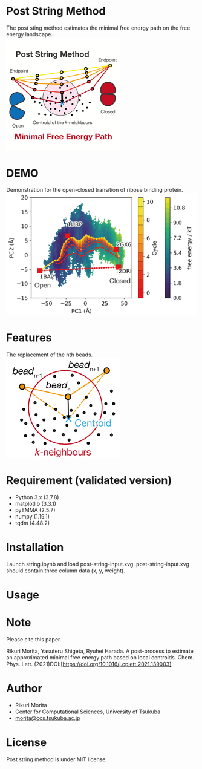 # Post String Method

The post sting method estimates the minimal free energy path on the free energy landscape.  
<img src="Image/Abstract.png" width="300px">
  
# DEMO  
Demonstration for the open-closed transition of ribose binding protein.
<img src="Image/demonstration.png" width="600px">

# Features
The replacement of the nth beads.  
<img src="Image/process.png" width="300px">
 
# Requirement (validated version)
  
- Python 3.x (3.7.8)
 - matplotlib (3.3.1)
 - pyEMMA (2.5.7)
 - numpy (1.19.1)
 - tqdm (4.48.2)
 
# Installation
Launch string.ipynb and load post-string-input.xvg.
post-string-input.xvg should contain three column data (x, y, weight).

 
# Usage
 

 
# Note
Please cite this paper.


Rikuri Morita, Yasuteru Shigeta, Ryuhei Harada. A post-process to estimate an approximated minimal free energy path based on local centroids. Chem. Phys. Lett. (2021)DOI:[https://doi.org/10.1016/j.cplett.2021.139003]

 
# Author
- Rikuri Morita
- Center for Computational Sciences, University of Tsukuba
- morita@ccs.tsukuba.ac.jp
 
# License
 
Post string method is under MIT license.
